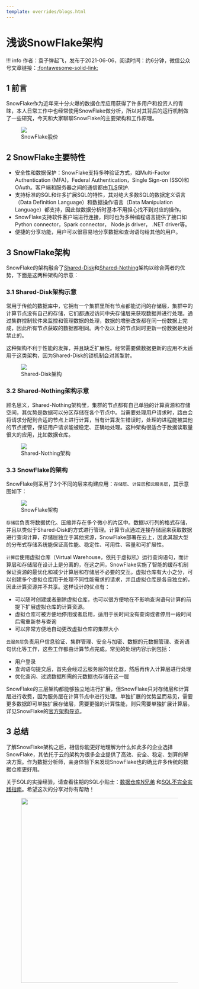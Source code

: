 ```yaml
---
template: overrides/blogs.html
---
```


# 浅谈SnowFlake架构

!!! info
    作者：袁子弹起飞，发布于2021-06-06，阅读时间：约6分钟，微信公众号文章链接：[:fontawesome-solid-link:]()

## 1 前言

SnowFlake作为近年来十分火爆的数据仓库应用获得了许多用户和投资人的青睐，本人日常工作中也经常使用SnowFlake做分析，所以对其背后的运行机制做了一些研究，今天和大家聊聊SnowFlake的主要架构和工作原理。

<figure>
  <img src="https://user-images.githubusercontent.com/26101303/132982228-360bd20b-ed29-4ff6-84d3-c77d74169c9f.png"  />
  <figcaption>SnowFlake股价</figcaption>
</figure>

## 2 SnowFlake主要特性

- 安全性和数据保护：SnowFlake支持多种验证方式，如Multi-Factor Authentication (MFA)，Federal Authentication，Single Sign-on (SSO)和OAuth。客户端和服务器之间的通信都由[TLS](https://en.wikipedia.org/wiki/Transport_Layer_Security "Transport Layer Security")保护.
- 支持标准的SQL和许多扩展SQL的特性，其对绝大多数SQL的数据定义语言（Data Definition Language）和数据操作语言（Data Manipulation Language）都支持，因此做数据分析时基本不用担心找不到对应的操作。
- SnowFlake支持软件客户端进行连接，同时也为多种编程语言提供了接口如Python connector，Spark connector， Node.js driver， .NET driver等。
- 便捷的分享功能，用户可以很容易地分享数据和查询语句给其他的用户。

## 3 SnowFlake架构

SnowFlake的架构融合了[Shared-Disk](https://en.wikipedia.org/wiki/Shared_disk_architecture "Shared-Disk Architecture")和[Shared-Nothing](https://en.wikipedia.org/wiki/Shared-nothing_architecture "Shared-nothing Architecture")架构以综合两者的优势，下面是这两种架构的示意：

### 3.1 Shared-Disk架构示意

常用于传统的数据库中，它拥有一个集群里所有节点都能访问的存储层，集群中的计算节点没有自己的存储，它们都通过访问中央存储层来获取数据并进行处理。通过集群控制软件来监控和管理数据的处理，数据的增删改查都在同一份数据上完成，因此所有节点获取的数据都相同。两个及以上的节点同时更新一份数据是绝对禁止的。

这种架构不利于性能的发挥，并且缺乏扩展性。经常需要做数据更新的应用不太适用于这类架构，因为Shared-Disk的锁机制会对其掣肘。

<figure>
  <img src="https://user-images.githubusercontent.com/26101303/132982226-1ccaf053-bddd-4c1c-933a-f555eebd1e29.png"  />
  <figcaption>Shared-Disk架构</figcaption>
</figure>


### 3.2 Shared-Nothing架构示意

顾名思义，Shared-Nothing架构里，集群的节点都有自己单独的计算资源和存储空间，其优势是数据可以分区存储在各个节点中。当需要处理用户请求时，路由会将请求分配到合适的节点上进行计算，当有计算发生错误时，处理的进程能被其他的节点接管，保证用户请求能被稳定、正确地处理。这种架构很适合于数据读取量很大的应用，比如数据仓库。


<figure>
  <img src="https://user-images.githubusercontent.com/26101303/132982223-b99b67f5-3018-4f47-b03f-ac1f165f76b9.png"  />
  <figcaption>Shared-Nothing架构</figcaption>
</figure>

### 3.3 SnowFlake的架构

SnowFlake则采用了3个不同的层来构建应用：`存储层`、`计算层`和`云服务层`，其示意图如下：

<figure>
  <img src="https://user-images.githubusercontent.com/26101303/132982227-9cb5fbcd-cb8b-4c53-8f8d-448abddb2663.png"  />
  <figcaption>SnowFlake架构</figcaption>
</figure>

`存储层`负责将数据优化、压缩并存在多个微小的片区中。数据以行列的格式存储，并且以类似于Shared-Disk的方式进行管理。计算节点通过连接存储层来获取数据进行查询计算，存储层独立于其他资源，SnowFlake部署在云上，因此其超大型的分布式存储系统能保证高性能、稳定性、可用性、容量和可扩展性。

`计算层`使用虚拟仓库（Virtual Warehouse，依托于虚拟机）运行查询语句，而计算层和存储层在设计上是分离的，在这之间，SnowFlake实施了智能的缓存机制保证资源的最优化和减少计算层和存储层不必要的交互。虚拟仓库有大小之分，可以创建多个虚拟仓库用于处理不同性能需求的请求，并且虚拟仓库是各自独立的，因此计算资源并不共享。这样设计的优点有：

- 可以随时创建或者删除虚拟仓库，也可以很方便地在不影响查询语句计算的前提下扩展虚拟仓库的计算资源。
- 虚拟仓库可被方便地停用或者启用，适用于长时间没有查询或者停用一段时间后需重新参与查询
- 可以非常方便地自动更改虚拟仓库的集群大小

`云服务层`负责用户信息验证、集群管理、安全与加密、数据的元数据管理、查询语句优化等工作，这些工作都由计算节点完成。常见的处理内容示例包括：

- 用户登录
- 查询语句提交后，首先会经过云服务层的优化器，然后再传入计算层进行处理
- 优化查询、过滤数据所需的元数据也存储在这一层

SnowFlake的三层架构都能够独立地进行扩展，但SnowFlake只对存储层和计算层进行收费，因为服务层在计算节点中进行处理。单独扩展的优势显而易见，需要更多数据即可单独扩展存储层，需要更强的计算性能，则只需要单独扩展计算层。详见SnowFlake的[官方架构导览](https://docs.SnowFlake.com/en/user-guide/intro-key-concepts.html "SnowFlake的架构")。

## 3 总结

了解SnowFlake架构之后，相信你能更好地理解为什么如此多的企业选择SnowFlake，其依托于云的架构为很多企业提供了高效、安全、稳定、划算的解决方案。作为数据分析师，亲身体验下来发现SnowFlake也的确比许多传统的数据仓库更好用。

关于SQL的实操经验，请查看往期的SQL小贴士：[数据仓库N兄弟](https://mp.weixin.qq.com/s?__biz=MzI4Mjk3NzgxOQ==&mid=2247484458&idx=1&sn=b103c9b9d205e0d6a4589b68687e9c95&chksm=eb90f75edce77e480d76a140289f4217c8f8de8cb6b5da80c89b4cf09b1b07d87ef5f256831e&token=969028810&lang=zh_CN#rd) 和[SQL不完全实践指南](https://mp.weixin.qq.com/s?__biz=MzI4Mjk3NzgxOQ==&mid=2247484506&idx=1&sn=c46e7bf80719bd004a63d7fa668f4c7e&chksm=eb90f72edce77e38c38fdfe685b1ff86590ed22aea65b8c19f07fb7ce44b5b981929796873cc&token=969028810&lang=zh_CN#rd)。希望这次的分享对你有帮助！

<figure>
  <img src="https://cdn.jsdelivr.net/gh/BulletTech2021/Pics/2021-6-14/1623639526512-1080P%20(Full%20HD)%20-%20Tail%20Pic.png" width="500" />
</figure>
